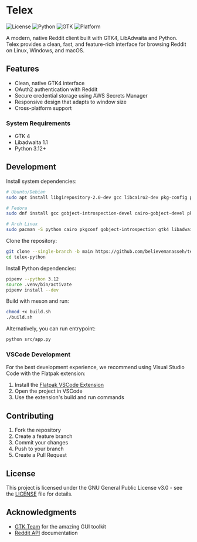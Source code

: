 # Telex

![License](https://img.shields.io/badge/license-GPL--3.0-blue.svg)
![Python](https://img.shields.io/badge/python-3.12+-blue.svg)
![GTK](https://img.shields.io/badge/gtk-4.0-green.svg)
![Platform](https://img.shields.io/badge/platform-Linux%20|%20Windows%20|%20macOS-lightgrey.svg)

A modern, native Reddit client built with GTK4, LibAdwaita and Python. Telex provides a clean, fast, and feature-rich interface for browsing Reddit on Linux, Windows, and macOS.

## Features

- Clean, native GTK4 interface
- OAuth2 authentication with Reddit
- Secure credential storage using AWS Secrets Manager
- Responsive design that adapts to window size
- Cross-platform support

### System Requirements

- GTK 4
- Libadwaita 1.1
- Python 3.12+

## Development

Install system dependencies:

```bash
# Ubuntu/Debian
sudo apt install libgirepository-2.0-dev gcc libcairo2-dev pkg-config python3-dev gir1.2-gtk-4.0 libadwaita-1-dev

# Fedora
sudo dnf install gcc gobject-introspection-devel cairo-gobject-devel pkg-config python3-devel gtk4 libadwaita-devel

# Arch Linux
sudo pacman -S python cairo pkgconf gobject-introspection gtk4 libadwaita
```

Clone the repository:

```bash
git clone --single-branch -b main https://github.com/believemanasseh/telex-python
cd telex-python
```

Install Python dependencies:

```bash
pipenv --python 3.12
source .venv/bin/activate
pipenv install --dev
```

Build with meson and run:

```bash
chmod +x build.sh
./build.sh
```

Alternatively, you can run entrypoint:

```bash
python src/app.py
```

### VSCode Development

For the best development experience, we recommend using Visual Studio Code with the Flatpak extension:

1. Install the [Flatpak VSCode Extension](https://marketplace.visualstudio.com/items?itemName=bilelmoussaoui.flatpak-vscode)
2. Open the project in VSCode
3. Use the extension's build and run commands

## Contributing

1. Fork the repository
2. Create a feature branch
3. Commit your changes
4. Push to your branch
5. Create a Pull Request

## License

This project is licensed under the GNU General Public License v3.0 - see the [LICENSE](LICENSE) file for details.

## Acknowledgments

- [GTK Team](https://gtk.org/) for the amazing GUI toolkit
- [Reddit API](https://www.reddit.com/dev/api/) documentation

